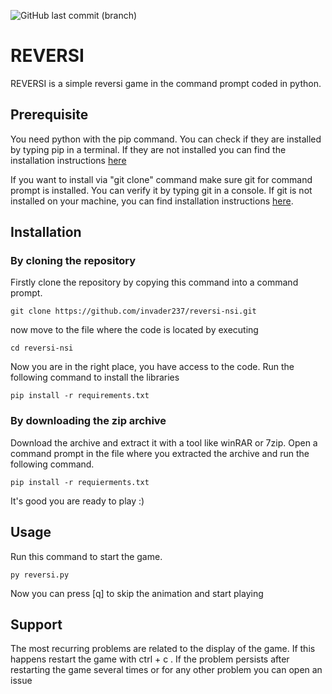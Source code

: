 ![GitHub last commit (branch)](https://img.shields.io/github/last-commit/Philou-py/reversi-nsi/main2?style=flat-square)

REVERSI
=======
REVERSI is a simple reversi game in the command prompt coded in python.

Prerequisite
-----
You need python with the pip command. You can check if they are installed by typing pip in a terminal. If they are not installed you can find the installation instructions [here](https://www.python.org/downloads/)

If you want to install via "git clone" command make sure git for command prompt is installed. You can verify it by typing git in a console. If git is not installed on your machine, you can find installation instructions [here](https://github.com/git-guides/install-git#:~:text=To%20install%20Git,%20navigate%20to,installation%20by%20typing:%20git%20version%20.).


Installation
-------
<h3>By cloning the repository</h3>

Firstly clone the repository by copying this command into a command prompt.
```
git clone https://github.com/invader237/reversi-nsi.git
```
now move to the file where the code is located by executing
```
cd reversi-nsi
```

Now you are in the right place, you have access to the code. Run the following command to install the libraries
```
pip install -r requirements.txt
```
<h3>By downloading the zip archive</h3>

Download the archive and extract it with a tool like winRAR or 7zip. Open a command prompt in the file where you extracted the archive and run the following command.
```
pip install -r requierments.txt
```


It's good you are ready to play :)

Usage
-------
Run this command to start the game.
```
py reversi.py
```
Now you can press [q] to skip the animation and start playing

Support
-------
The most recurring problems are related to the display of the game. If this happens restart the game with ctrl + c . If the problem persists after restarting the game several times or for any other problem you can open an issue

